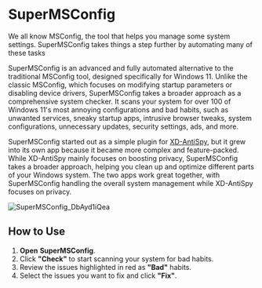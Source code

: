 # SuperMSConfig

We all know MSConfig, the tool that helps you manage some system settings. SuperMSConfig takes things a step further by automating many of these tasks

SuperMSConfig is an advanced and fully automated alternative to the traditional MSConfig tool, designed specifically for Windows 11. Unlike the classic MSConfig, which focuses on modifying startup parameters or disabling device drivers, SuperMSConfig takes a broader approach as a comprehensive system checker. It scans your system for over 100 of Windows 11's most annoying configurations and bad habits, such as unwanted services, sneaky startup apps, intrusive browser tweaks, system configurations, unnecessary updates, security settings, ads, and more.

SuperMSConfig started out as a simple plugin for [XD-AntiSpy](https://github.com/builtbybel/xd-AntiSpy), but it grew into its own app because it became more complex and feature-packed. While XD-AntiSpy mainly focuses on boosting privacy, SuperMSConfig takes a broader approach, helping you clean up and optimize different parts of your Windows system. The two apps work great together, with SuperMSConfig handling the overall system management while XD-AntiSpy focuses on privacy.


![SuperMSConfig_DbAyd1iQea](https://github.com/user-attachments/assets/11428909-e8a6-4278-b5a7-dd8ac54692da)

## How to Use
1. **Open** **SuperMSConfig**.
2. Click **"Check"** to start scanning your system for bad habits.
3. Review the issues highlighted in red as **"Bad"** habits.
4. Select the issues you want to fix and click **"Fix"**.


